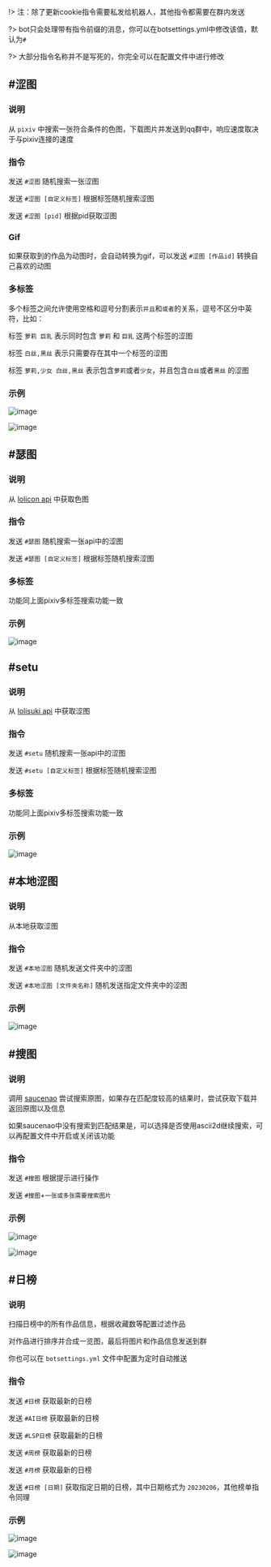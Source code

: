 !> 注：除了更新cookie指令需要私发给机器人，其他指令都需要在群内发送

?> bot只会处理带有指令前缀的消息，你可以在botsettings.yml中修改该值，默认为`#`

?>  大部分指令名称并不是写死的，你完全可以在配置文件中进行修改

## #涩图
### 说明
从 `pixiv` 中搜索一张符合条件的色图，下载图片并发送到qq群中，响应速度取决于与pixiv连接的速度

### 指令
发送 `#涩图` 随机搜索一张涩图

发送 `#涩图 [自定义标签]` 根据标签随机搜索涩图

发送 `#涩图 [pid]` 根据pid获取涩图

### Gif

如果获取到的作品为动图时，会自动转换为gif，可以发送 `#涩图 [作品id]` 转换自己喜欢的动图

### 多标签
多个标签之间允许使用空格和逗号分割表示`并且`和`或者`的关系，逗号不区分中英符，比如：

标签 `萝莉 巨乳` 表示同时包含 `萝莉` 和 `巨乳` 这两个标签的涩图

标签 `白丝,黑丝` 表示只需要存在其中一个标签的涩图

标签 `萝莉,少女 白丝,黑丝` 表示包含`萝莉`或者`少女`，并且包含`白丝`或者`黑丝` 的涩图

### 示例
![image](/img/setu/2023-02-12-14-41-20-265.jpg)

![image](/img/setu/2023-02-12-15-25-02-149.jpg)


## #瑟图
### 说明
从 [lolicon api](https://api.lolicon.app) 中获取色图

### 指令
发送 `#瑟图` 随机搜索一张api中的涩图

发送 `#瑟图 [自定义标签]` 根据标签随机搜索涩图

### 多标签
功能同上面pixiv多标签搜索功能一致

### 示例
![image](/img/setu/2023-02-12-16-08-57-032.jpg)


## #setu
### 说明
从 [lolisuki api](https://lolisuki.cc) 中获取涩图

### 指令
发送 `#setu` 随机搜索一张api中的涩图

发送 `#setu [自定义标签]` 根据标签随机搜索涩图

### 多标签
功能同上面pixiv多标签搜索功能一致

### 示例
![image](/img/setu/2023-02-12-16-34-08-694.jpg)


## #本地涩图
### 说明
从本地获取涩图

### 指令
发送 `#本地涩图` 随机发送文件夹中的涩图

发送 `#本地涩图 [文件夹名称]` 随机发送指定文件夹中的涩图

### 示例
![image](/img/setu/2023-02-12-17-25-23-928.jpg)


## #搜图
### 说明
调用 [saucenao](https://saucenao.com) 尝试搜索原图，如果存在匹配度较高的结果时，尝试获取下载并返回原图以及信息

如果saucenao中没有搜索到匹配结果是，可以选择是否使用ascii2d继续搜索，可以再配置文件中开启或关闭该功能

### 指令
发送 `#搜图` 根据提示进行操作

发送 `#搜图`+`一张或多张需要搜索图片` 

### 示例
![image](/img/setu/2023-02-12-17-32-03-978.jpg)

![image](/img/setu/2023-02-12-17-42-11-770.jpg)


## #日榜
### 说明
扫描日榜中的所有作品信息，根据收藏数等配置过滤作品

对作品进行排序并合成一览图，最后将图片和作品信息发送到群

你也可以在 `botsettings.yml` 文件中配置为定时自动推送

### 指令
发送 `#日榜` 获取最新的日榜

发送 `#AI日榜` 获取最新的日榜

发送 `#LSP日榜` 获取最新的日榜

发送 `#周榜` 获取最新的日榜

发送 `#月榜` 获取最新的日榜

发送 `#日榜 [日期]` 获取指定日期的日榜，其中日期格式为 `20230206`，其他榜单指令同理

### 示例
![image](/img/setu/2023-02-13-22-17-36-794.jpg)

![image](/img/setu/2023-02-13-22-44-31-600.jpg)